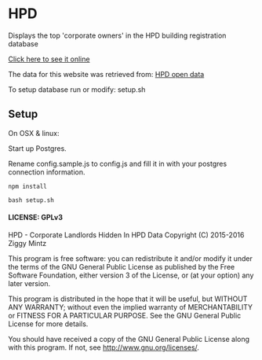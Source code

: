 # HPD 

Displays the top 'corporate owners' in the HPD building registration database

[Click here to see it online](https://hpd.ziggy.space/)

The data for this website was retrieved from: [HPD open data](http://www1.nyc.gov/site/hpd/about/open-data.page)

To setup database run or modify: setup.sh

## Setup

On OSX & linux:

Start up Postgres.

Rename config.sample.js to config.js and fill it in with your postgres connection information. 

```
npm install

bash setup.sh
```

#### LICENSE: GPLv3

HPD - Corporate Landlords Hidden In HPD Data
Copyright (C) 2015-2016  Ziggy Mintz

This program is free software: you can redistribute it and/or modify
it under the terms of the GNU General Public License as published by
the Free Software Foundation, either version 3 of the License, or
(at your option) any later version.

This program is distributed in the hope that it will be useful,
but WITHOUT ANY WARRANTY; without even the implied warranty of
MERCHANTABILITY or FITNESS FOR A PARTICULAR PURPOSE.  See the
GNU General Public License for more details.

You should have received a copy of the GNU General Public License
along with this program.  If not, see <http://www.gnu.org/licenses/>.
